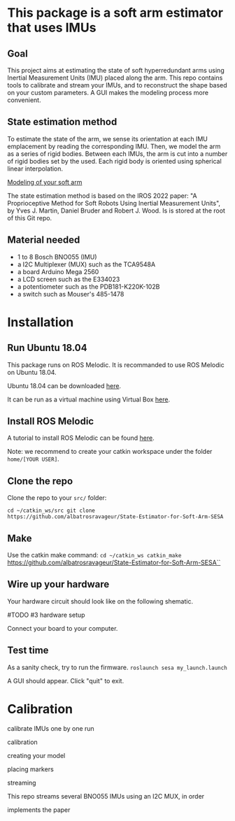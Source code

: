 # This package is a soft arm estimator that uses IMUs
## Goal
This project aims at estimating the state of soft hyperredundant arms using Inertial Measurement Units (IMU) placed along the arm. This repo contains tools to calibrate and stream your IMUs, and to reconstruct the shape based on your custom parameters. A GUI makes the  modeling process more convenient.

## State estimation method
To estimate the state of the arm, we sense its orientation at each IMU emplacement by reading the corresponding IMU. Then, we model the arm as a series of rigid bodies. Between each IMUs, the arm is cut into a number of rigid bodies set by the used. Each rigid body is oriented using spherical linear interpolation. 

[Modeling of your soft arm](images/models.jpg)

The state estimation method is based on the IROS 2022 paper: "A Proprioceptive Method for Soft Robots Using Inertial Measurement Units", by Yves J. Martin, Daniel Bruder and Robert J. Wood. Is is stored at the root of this Git repo. 

## Material needed
- 1 to 8 Bosch BNO055 (IMU)
- a I2C Multiplexer (MUX) such as the TCA9548A
- a board Arduino Mega 2560
- a LCD screen such as the E334023
- a potentiometer such as the PDB181-K220K-102B
- a switch such as Mouser's 485-1478

# Installation
## Run Ubuntu 18.04 
This package runs on ROS Melodic. It is recommanded to use ROS Melodic on Ubuntu 18.04. 

Ubuntu 18.04 can be downloaded [here](https://releases.ubuntu.com/18.04/).

It can be run as a virtual machine using Virtual Box [here](https://www.virtualbox.org/wiki/Downloads).

## Install ROS Melodic
A tutorial to install ROS Melodic can be found [here](http://wiki.ros.org/melodic/Installation/Ubuntu).

Note: we recommend to create your catkin workspace under the folder `home/[YOUR USER]`.  

## Clone the repo
Clone the repo to your `src/` folder:

`cd ~/catkin_ws/src
git clone https://github.com/albatrosravageur/State-Estimator-for-Soft-Arm-SESA`

## Make
Use the catkin make command:
`cd ~/catkin_ws
catkin_make `https://github.com/albatrosravageur/State-Estimator-for-Soft-Arm-SESA``

## Wire up your hardware
Your hardware circuit should look like on the following shematic.

#TODO #3 
hardware setup

Connect your board to your computer.

## Test time
As a sanity check, try to run the firmware.
`roslaunch sesa my_launch.launch`

A GUI should appear. Click "quit" to exit.

# Calibration


calibrate IMUs one by one
run 

calibration

creating your model

placing markers

streaming

This repo streams several BNO055 IMUs using an I2C MUX, in order

 implements the paper 




